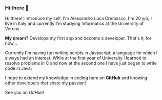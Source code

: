 ### Hi there 👋

Hi there! I introduce my self. I'm Alessandro Luca Cremasco, I'm 20 y/o, I live in Italy and currently I'm studying Informatics at the University of Verona.

**My dream?** Develope my first app and become a developer. That's it, for now...  

Currently I'm having fun writing scripts in Javascript, a language for which I always had an interest. While at the first year of University I learned to resolve problems in C and now at the second one I have just began to write code in Java.

I hope to extend my knowledge in coding here on **GitHub** and knowing other developers that share my passion!

See you on *GitHub*! 
